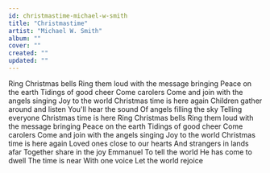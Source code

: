 ```yaml
---
id: christmastime-michael-w-smith
title: "Christmastime"
artist: "Michael W. Smith"
album: ""
cover: ""
created: ""
updated: ""
---
```


Ring Christmas bells
Ring them loud with the message bringing
Peace on the earth
Tidings of good cheer
Come carolers
Come and join with the angels singing
Joy to the world
Christmas time is here again
Children gather around and listen
You'll hear the sound
Of angels filling the sky
Telling everyone
Christmas time is here
Ring Christmas bells
Ring them loud with the message bringing
Peace on the earth
Tidings of good cheer
Come carolers
Come and join with the angels singing
Joy to the world
Christmas time is here again
Loved ones close to our hearts
And strangers in lands afar
Together share in the joy
Emmanuel
To tell the world
He has come to dwell
The time is near
With one voice
Let the world rejoice